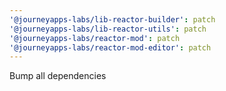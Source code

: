```yaml
---
'@journeyapps-labs/lib-reactor-builder': patch
'@journeyapps-labs/lib-reactor-utils': patch
'@journeyapps-labs/reactor-mod': patch
'@journeyapps-labs/reactor-mod-editor': patch
---
```


Bump all dependencies

